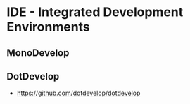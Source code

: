 # IDE - Integrated Development Environments

## MonoDevelop

## DotDevelop

*   https://github.com/dotdevelop/dotdevelop